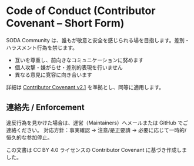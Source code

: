 # Code of Conduct (Contributor Covenant – Short Form)

SODA Community は、誰もが敬意と安全を感じられる場を目指します。差別・ハラスメント行為を禁じます。

- 互いを尊重し、前向きなコミュニケーションに努めます
- 個人攻撃・嫌がらせ・差別的表現を行いません
- 異なる意見に寛容に向き合います

詳細は [Contributor Covenant v2.1](https://www.contributor-covenant.org/version/2/1/code_of_conduct/) を準拠とし、同等に適用します。

## 連絡先 / Enforcement
違反行為を見かけた場合は、運営（Maintainers）へメールまたは GitHub でご連絡ください。
対応方針：事実確認 → 注意/是正要請 → 必要に応じて一時的/恒久的な参加停止。

この文書は CC BY 4.0 ライセンスの Contributor Covenant に基づき作成しました。
